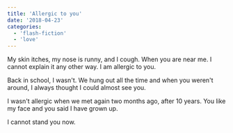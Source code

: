 ```yaml
---
title: 'Allergic to you'
date: '2018-04-23'
categories:
  - 'flash-fiction'
  - 'love'
---
```


My skin itches, my nose is runny, and I cough. When you are near me. I cannot
explain it any other way. I am allergic to you.

<!-- truncate -->

Back in school, I wasn't. We hung out all the time and when you weren't around,
I always thought I could almost see you.

I wasn't allergic when we met again two months ago, after 10 years. You like my
face and you said I have grown up.

I cannot stand you now.
